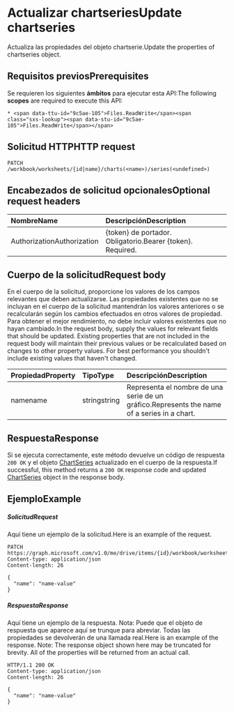 # <a name="update-chartseries"></a><span data-ttu-id="9c5ae-101">Actualizar chartseries</span><span class="sxs-lookup"><span data-stu-id="9c5ae-101">Update chartseries</span></span>

<span data-ttu-id="9c5ae-102">Actualiza las propiedades del objeto chartserie.</span><span class="sxs-lookup"><span data-stu-id="9c5ae-102">Update the properties of chartseries object.</span></span>
## <a name="prerequisites"></a><span data-ttu-id="9c5ae-103">Requisitos previos</span><span class="sxs-lookup"><span data-stu-id="9c5ae-103">Prerequisites</span></span>
<span data-ttu-id="9c5ae-104">Se requieren los siguientes **ámbitos** para ejecutar esta API:</span><span class="sxs-lookup"><span data-stu-id="9c5ae-104">The following **scopes** are required to execute this API:</span></span> 

    * <span data-ttu-id="9c5ae-105">Files.ReadWrite</span><span class="sxs-lookup"><span data-stu-id="9c5ae-105">Files.ReadWrite</span></span>

## <a name="http-request"></a><span data-ttu-id="9c5ae-106">Solicitud HTTP</span><span class="sxs-lookup"><span data-stu-id="9c5ae-106">HTTP request</span></span>
<!-- { "blockType": "ignored" } -->
```http
PATCH /workbook/worksheets/{id|name}/charts(<name>)/series(<undefined>)
```
## <a name="optional-request-headers"></a><span data-ttu-id="9c5ae-107">Encabezados de solicitud opcionales</span><span class="sxs-lookup"><span data-stu-id="9c5ae-107">Optional request headers</span></span>
| <span data-ttu-id="9c5ae-108">Nombre</span><span class="sxs-lookup"><span data-stu-id="9c5ae-108">Name</span></span>       | <span data-ttu-id="9c5ae-109">Descripción</span><span class="sxs-lookup"><span data-stu-id="9c5ae-109">Description</span></span>|
|:-----------|:-----------|
| <span data-ttu-id="9c5ae-110">Authorization</span><span class="sxs-lookup"><span data-stu-id="9c5ae-110">Authorization</span></span>  | <span data-ttu-id="9c5ae-p101">{token} de portador. Obligatorio.</span><span class="sxs-lookup"><span data-stu-id="9c5ae-p101">Bearer {token}. Required.</span></span> |


## <a name="request-body"></a><span data-ttu-id="9c5ae-113">Cuerpo de la solicitud</span><span class="sxs-lookup"><span data-stu-id="9c5ae-113">Request body</span></span>
<span data-ttu-id="9c5ae-p102">En el cuerpo de la solicitud, proporcione los valores de los campos relevantes que deben actualizarse. Las propiedades existentes que no se incluyan en el cuerpo de la solicitud mantendrán los valores anteriores o se recalcularán según los cambios efectuados en otros valores de propiedad. Para obtener el mejor rendimiento, no debe incluir valores existentes que no hayan cambiado.</span><span class="sxs-lookup"><span data-stu-id="9c5ae-p102">In the request body, supply the values for relevant fields that should be updated. Existing properties that are not included in the request body will maintain their previous values or be recalculated based on changes to other property values. For best performance you shouldn't include existing values that haven't changed.</span></span>

| <span data-ttu-id="9c5ae-117">Propiedad</span><span class="sxs-lookup"><span data-stu-id="9c5ae-117">Property</span></span>     | <span data-ttu-id="9c5ae-118">Tipo</span><span class="sxs-lookup"><span data-stu-id="9c5ae-118">Type</span></span>   |<span data-ttu-id="9c5ae-119">Descripción</span><span class="sxs-lookup"><span data-stu-id="9c5ae-119">Description</span></span>|
|:---------------|:--------|:----------|
|<span data-ttu-id="9c5ae-120">name</span><span class="sxs-lookup"><span data-stu-id="9c5ae-120">name</span></span>|<span data-ttu-id="9c5ae-121">string</span><span class="sxs-lookup"><span data-stu-id="9c5ae-121">string</span></span>|<span data-ttu-id="9c5ae-122">Representa el nombre de una serie de un gráfico.</span><span class="sxs-lookup"><span data-stu-id="9c5ae-122">Represents the name of a series in a chart.</span></span>|

## <a name="response"></a><span data-ttu-id="9c5ae-123">Respuesta</span><span class="sxs-lookup"><span data-stu-id="9c5ae-123">Response</span></span>

<span data-ttu-id="9c5ae-124">Si se ejecuta correctamente, este método devuelve un código de respuesta `200 OK` y el objeto [ChartSeries](../resources/chartseries.md) actualizado en el cuerpo de la respuesta.</span><span class="sxs-lookup"><span data-stu-id="9c5ae-124">If successful, this method returns a `200 OK` response code and updated [ChartSeries](../resources/chartseries.md) object in the response body.</span></span>
## <a name="example"></a><span data-ttu-id="9c5ae-125">Ejemplo</span><span class="sxs-lookup"><span data-stu-id="9c5ae-125">Example</span></span>
##### <a name="request"></a><span data-ttu-id="9c5ae-126">Solicitud</span><span class="sxs-lookup"><span data-stu-id="9c5ae-126">Request</span></span>
<span data-ttu-id="9c5ae-127">Aquí tiene un ejemplo de la solicitud.</span><span class="sxs-lookup"><span data-stu-id="9c5ae-127">Here is an example of the request.</span></span>
<!-- {
  "blockType": "request",
  "name": "update_chartseries"
}-->
```http
PATCH https://graph.microsoft.com/v1.0/me/drive/items/{id}/workbook/worksheets/{id|name}/charts(<name>)/series(<undefined>)
Content-type: application/json
Content-length: 26

{
  "name": "name-value"
}
```
##### <a name="response"></a><span data-ttu-id="9c5ae-128">Respuesta</span><span class="sxs-lookup"><span data-stu-id="9c5ae-128">Response</span></span>
<span data-ttu-id="9c5ae-p103">Aquí tiene un ejemplo de la respuesta. Nota: Puede que el objeto de respuesta que aparece aquí se trunque para abreviar. Todas las propiedades se devolverán de una llamada real.</span><span class="sxs-lookup"><span data-stu-id="9c5ae-p103">Here is an example of the response. Note: The response object shown here may be truncated for brevity. All of the properties will be returned from an actual call.</span></span>
<!-- {
  "blockType": "response",
  "truncated": true,
  "@odata.type": "microsoft.graph.chartSeries"
} -->
```http
HTTP/1.1 200 OK
Content-type: application/json
Content-length: 26

{
  "name": "name-value"
}
```

<!-- uuid: 8fcb5dbc-d5aa-4681-8e31-b001d5168d79
2015-10-25 14:57:30 UTC -->
<!-- {
  "type": "#page.annotation",
  "description": "Update chartseries",
  "keywords": "",
  "section": "documentation",
  "tocPath": ""
}-->